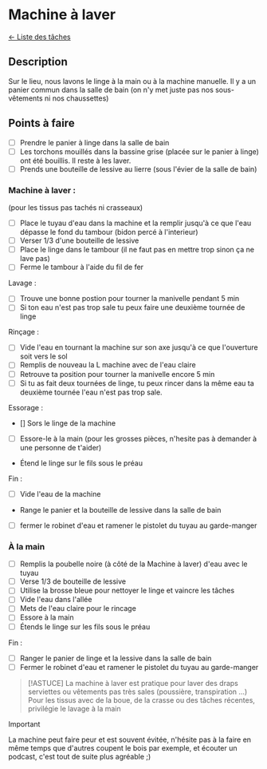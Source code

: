 # Machine à laver
[← Liste des tâches](../)

## Description
Sur le lieu, nous lavons le linge à  la main ou à la machine manuelle. Il y a un panier commun dans la salle de bain (on n'y met juste pas nos sous-vêtements ni nos chaussettes) 

## Points à faire
- [ ] Prendre le panier à linge dans la salle de bain
- [ ] Les torchons mouillés dans la bassine grise (placée sur le panier à linge) ont été bouillis. Il reste à les laver.
- [ ] Prends une bouteille de lessive au lierre (sous l'évier de la salle de bain)

### Machine à laver : 
(pour les tissus pas tachés ni crasseaux)
- [ ] Place le tuyau d'eau dans la machine et la remplir jusqu'à ce que l'eau dépasse le fond du tambour (bidon percé à l'interieur)
- [ ] Verser 1/3 d'une bouteille de lessive
- [ ] Place le linge dans le tambour (il ne faut pas en mettre trop sinon ça ne lave pas)
- [ ] Ferme le tambour à l'aide du fil de fer

Lavage : 
- [ ] Trouve une bonne postion pour tourner la manivelle pendant 5 min
- [ ] Si ton eau n'est pas trop sale tu peux faire une deuxième tournée de linge 

Rinçage : 
- [ ] Vide l'eau en tournant la machine sur son axe jusqu'à ce que l'ouverture soit vers le sol
- [ ] Remplis de nouveau la L
machine avec de l'eau claire
- [ ] Retrouve ta position pour tourner la manivelle encore 5 min 
- [ ] Si tu as fait deux tournées de linge, tu peux rincer dans la même eau ta deuxième tournée l'eau n'est pas trop sale.

Essorage : 
- [] Sors le linge de la machine
- [ ] Essore-le à la main (pour les grosses pièces, n'hesite pas à demander à une personne de t'aider)
- Étend le linge sur le fils sous le préau 

Fin : 
- [ ] Vide l'eau de la machine 
- Range le panier et la bouteille de lessive dans la salle de bain 
- [ ] fermer le robinet d'eau et ramener le pistolet du tuyau au garde-manger

### À la main
- [ ] Remplis la poubelle noire (à  côté de la Machine à laver) d'eau avec le tuyau
- [ ] Verse 1/3 de bouteille de lessive
- [ ] Utilise la brosse bleue pour nettoyer le linge et vaincre les tâches 
- [ ] Vide l'eau dans l'allée 
- [ ] Mets de l'eau claire pour le rincage 
- [ ] Essore à la main 
- [ ] Étends le linge sur les fils sous le préau

Fin : 
- [ ] Ranger le panier de linge et la lessive dans la salle de bain
- [ ] Fermer le robinet d'eau et ramener le pistolet du tuyau au garde-manger

> [!ASTUCE]
> La machine à laver est pratique pour laver des draps serviettes ou vêtements pas très sales (poussière, transpiration ...)
> Pour les tissus avec de la boue, de la crasse ou des tâches récentes, privilégie le lavage à la main 

> [!IMPORTANT]  
> La machine peut faire peur et est souvent évitée, n'hésite pas à la faire en même temps que d'autres coupent le bois par exemple, et écouter un podcast, c'est tout de suite plus agréable ;)  

